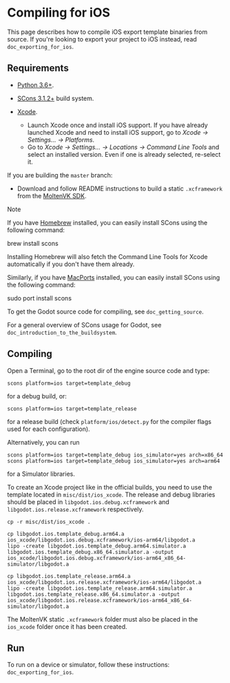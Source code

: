 # Compiling for iOS

This page describes how to compile iOS export template binaries from
source. If you're looking to export your project to iOS instead, read
`doc_exporting_for_ios`.

## Requirements

-   [Python 3.6+](https://www.python.org/downloads/macos/).

-   [SCons 3.1.2+](https://scons.org/pages/download.html) build system.

-   [Xcode](https://apps.apple.com/us/app/xcode/id497799835).  
    -   Launch Xcode once and install iOS support. If you have already
        launched Xcode and need to install iOS support, go to *Xcode
        -&gt; Settings... -&gt; Platforms*.
    -   Go to *Xcode -&gt; Settings... -&gt; Locations -&gt; Command
        Line Tools* and select an installed version. Even if one is
        already selected, re-select it.

If you are building the `master` branch:

-   Download and follow README instructions to build a static
    `.xcframework` from the [MoltenVK
    SDK](https://github.com/KhronosGroup/MoltenVK#fetching-moltenvk-source-code).

Note

If you have [Homebrew](https://brew.sh/) installed, you can easily
install SCons using the following command:

brew install scons

Installing Homebrew will also fetch the Command Line Tools for Xcode
automatically if you don't have them already.

Similarly, if you have [MacPorts](https://www.macports.org/) installed,
you can easily install SCons using the following command:

sudo port install scons

To get the Godot source code for compiling, see `doc_getting_source`.

For a general overview of SCons usage for Godot, see
`doc_introduction_to_the_buildsystem`.

## Compiling

Open a Terminal, go to the root dir of the engine source code and type:

    scons platform=ios target=template_debug

for a debug build, or:

    scons platform=ios target=template_release

for a release build (check `platform/ios/detect.py` for the compiler
flags used for each configuration).

Alternatively, you can run

    scons platform=ios target=template_debug ios_simulator=yes arch=x86_64
    scons platform=ios target=template_debug ios_simulator=yes arch=arm64

for a Simulator libraries.

To create an Xcode project like in the official builds, you need to use
the template located in `misc/dist/ios_xcode`. The release and debug
libraries should be placed in `libgodot.ios.debug.xcframework` and
`libgodot.ios.release.xcframework` respectively.

    cp -r misc/dist/ios_xcode .

    cp libgodot.ios.template_debug.arm64.a ios_xcode/libgodot.ios.debug.xcframework/ios-arm64/libgodot.a
    lipo -create libgodot.ios.template_debug.arm64.simulator.a libgodot.ios.template_debug.x86_64.simulator.a -output ios_xcode/libgodot.ios.debug.xcframework/ios-arm64_x86_64-simulator/libgodot.a

    cp libgodot.ios.template_release.arm64.a ios_xcode/libgodot.ios.release.xcframework/ios-arm64/libgodot.a
    lipo -create libgodot.ios.template_release.arm64.simulator.a libgodot.ios.template_release.x86_64.simulator.a -output ios_xcode/libgodot.ios.release.xcframework/ios-arm64_x86_64-simulator/libgodot.a

The MoltenVK static `.xcframework` folder must also be placed in the
`ios_xcode` folder once it has been created.

## Run

To run on a device or simulator, follow these instructions:
`doc_exporting_for_ios`.
